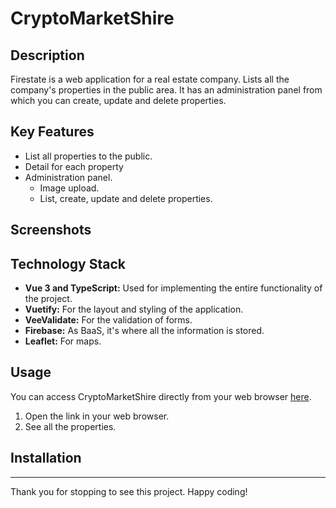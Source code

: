 # CryptoMarketShire

## Description

Firestate is a web application for a real estate company. Lists all the company's properties in the public area. It has an administration panel from which you can create, update and delete properties.

## Key Features

- List all properties to the public.
- Detail for each property
- Administration panel.
    - Image upload.
    - List, create, update and delete properties.

## Screenshots

<!-- ![Home page]()
![Property page]()
![Login Page]()
![Admin Panel]()
![New Property]()
![Edit Property]() -->

## Technology Stack

- **Vue 3 and TypeScript:** Used for implementing the entire functionality of the project.
- **Vuetify:** For the layout and styling of the application.
- **VeeValidate:** For the validation of forms.
- **Firebase:** As BaaS, it's where all the information is stored.
- **Leaflet:** For maps.

## Usage

You can access CryptoMarketShire directly from your web browser [here]().

1. Open the link in your web browser.
2. See all the properties.

## Installation


---

Thank you for stopping to see this project. Happy coding!
